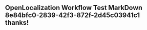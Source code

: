 <properties
ms.topic="hero-topic"
ms.test1="hero-topic"
ms.test2="test"/>

## OpenLocalization Workflow Test MarkDown 8e84bfc0-2839-42f3-872f-2d45c03941c1 thanks!
